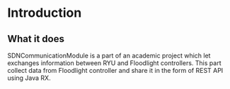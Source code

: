 # Introduction
## What it does
SDNCommunicationModule is a part of an academic project which let exchanges information between RYU and Floodlight controllers.
This part collect data from Floodlight controller and share it in the form of REST API using Java RX.
